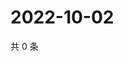 # 2022-10-02

共 0 条

<!-- BEGIN WEIBO -->
<!-- 最后更新时间 Sun Oct 02 2022 09:55:58 GMT+0800 (China Standard Time) -->

<!-- END WEIBO -->
